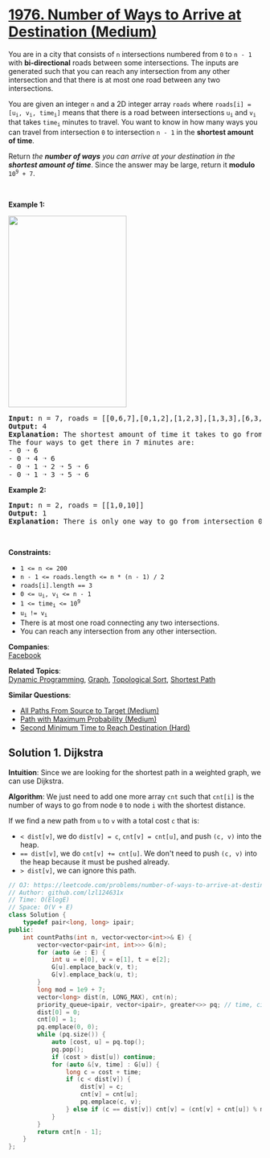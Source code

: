 # [1976. Number of Ways to Arrive at Destination (Medium)](https://leetcode.com/problems/number-of-ways-to-arrive-at-destination/)

<p>You are in a city that consists of <code>n</code> intersections numbered from <code>0</code> to <code>n - 1</code> with <strong>bi-directional</strong> roads between some intersections. The inputs are generated such that you can reach any intersection from any other intersection and that there is at most one road between any two intersections.</p>

<p>You are given an integer <code>n</code> and a 2D integer array <code>roads</code> where <code>roads[i] = [u<sub>i</sub>, v<sub>i</sub>, time<sub>i</sub>]</code> means that there is a road between intersections <code>u<sub>i</sub></code> and <code>v<sub>i</sub></code> that takes <code>time<sub>i</sub></code> minutes to travel. You want to know in how many ways you can travel from intersection <code>0</code> to intersection <code>n - 1</code> in the <strong>shortest amount of time</strong>.</p>

<p>Return <em>the <strong>number of ways</strong> you can arrive at your destination in the <strong>shortest amount of time</strong></em>. Since the answer may be large, return it <strong>modulo</strong> <code>10<sup>9</sup> + 7</code>.</p>

<p>&nbsp;</p>
<p><strong>Example 1:</strong></p>
<img alt="" src="https://assets.leetcode.com/uploads/2021/07/17/graph2.png" style="width: 235px; height: 381px;">
<pre><strong>Input:</strong> n = 7, roads = [[0,6,7],[0,1,2],[1,2,3],[1,3,3],[6,3,3],[3,5,1],[6,5,1],[2,5,1],[0,4,5],[4,6,2]]
<strong>Output:</strong> 4
<strong>Explanation:</strong> The shortest amount of time it takes to go from intersection 0 to intersection 6 is 7 minutes.
The four ways to get there in 7 minutes are:
- 0 ➝ 6
- 0 ➝ 4 ➝ 6
- 0 ➝ 1 ➝ 2 ➝ 5 ➝ 6
- 0 ➝ 1 ➝ 3 ➝ 5 ➝ 6
</pre>

<p><strong>Example 2:</strong></p>

<pre><strong>Input:</strong> n = 2, roads = [[1,0,10]]
<strong>Output:</strong> 1
<strong>Explanation:</strong> There is only one way to go from intersection 0 to intersection 1, and it takes 10 minutes.
</pre>

<p>&nbsp;</p>
<p><strong>Constraints:</strong></p>

<ul>
	<li><code>1 &lt;= n &lt;= 200</code></li>
	<li><code>n - 1 &lt;= roads.length &lt;= n * (n - 1) / 2</code></li>
	<li><code>roads[i].length == 3</code></li>
	<li><code>0 &lt;= u<sub>i</sub>, v<sub>i</sub> &lt;= n - 1</code></li>
	<li><code>1 &lt;= time<sub>i</sub> &lt;= 10<sup>9</sup></code></li>
	<li><code>u<sub>i </sub>!= v<sub>i</sub></code></li>
	<li>There is at most one road connecting any two intersections.</li>
	<li>You can reach any intersection from any other intersection.</li>
</ul>


**Companies**:  
[Facebook](https://leetcode.com/company/facebook)

**Related Topics**:  
[Dynamic Programming](https://leetcode.com/tag/dynamic-programming/), [Graph](https://leetcode.com/tag/graph/), [Topological Sort](https://leetcode.com/tag/topological-sort/), [Shortest Path](https://leetcode.com/tag/shortest-path/)

**Similar Questions**:
* [All Paths From Source to Target (Medium)](https://leetcode.com/problems/all-paths-from-source-to-target/)
* [Path with Maximum Probability (Medium)](https://leetcode.com/problems/path-with-maximum-probability/)
* [Second Minimum Time to Reach Destination (Hard)](https://leetcode.com/problems/second-minimum-time-to-reach-destination/)

## Solution 1. Dijkstra

**Intuition**: Since we are looking for the shortest path in a weighted graph, we can use Dijkstra.

**Algorithm**: We just need to add one more array `cnt` such that `cnt[i]` is the number of ways to go from node `0` to node `i` with the shortest distance.

If we find a new path from `u` to `v` with a total cost `c` that is:
* `< dist[v]`, we do `dist[v] = c`, `cnt[v] = cnt[u]`, and push `(c, v)` into the heap.
* `== dist[v]`, we do `cnt[v] += cnt[u]`. We don't need to push `(c, v)` into the heap because it must be pushed already.
* `> dist[v]`, we can ignore this path.

```cpp
// OJ: https://leetcode.com/problems/number-of-ways-to-arrive-at-destination/
// Author: github.com/lzl124631x
// Time: O(ElogE)
// Space: O(V + E)
class Solution {
    typedef pair<long, long> ipair;
public:
    int countPaths(int n, vector<vector<int>>& E) {
        vector<vector<pair<int, int>>> G(n);
        for (auto &e : E) {
            int u = e[0], v = e[1], t = e[2];
            G[u].emplace_back(v, t);
            G[v].emplace_back(u, t);
        }
        long mod = 1e9 + 7;
        vector<long> dist(n, LONG_MAX), cnt(n);
        priority_queue<ipair, vector<ipair>, greater<>> pq; // time, city
        dist[0] = 0;
        cnt[0] = 1;
        pq.emplace(0, 0);
        while (pq.size()) {
            auto [cost, u] = pq.top();
            pq.pop();
            if (cost > dist[u]) continue;
            for (auto &[v, time] : G[u]) {
                long c = cost + time;
                if (c < dist[v]) {
                    dist[v] = c;
                    cnt[v] = cnt[u];
                    pq.emplace(c, v);
                } else if (c == dist[v]) cnt[v] = (cnt[v] + cnt[u]) % mod;
            }
        }
        return cnt[n - 1];
    }
};
```